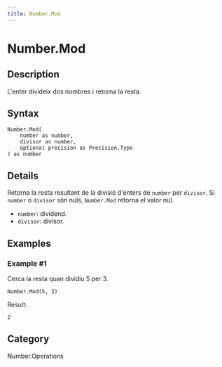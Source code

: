 ```yaml
---
title: Number.Mod
---
```


# Number.Mod


## Description

L&#39;enter divideix dos nombres i retorna la resta.


## Syntax

```powerquery
Number.Mod(
    number as number,
    divisor as number,
    optional precision as Precision.Type
) as number
```


## Details

Retorna la resta resultant de la divisió d'enters de <code>number</code> per <code>divisor</code>.    Si <code>number</code> o <code>divisor</code> són nuls, <code>Number.Mod</code> retorna el valor nul.      <ul>        <li><code>number</code>: dividend.</li>        <li><code>divisor</code>: divisor.</li>      </ul>


## Examples

### Example #1 
Cerca la resta quan dividiu 5 per 3.
```powerquery
Number.Mod(5, 3)
```

Result: 
```powerquery
2
```




## Category
Number.Operations
